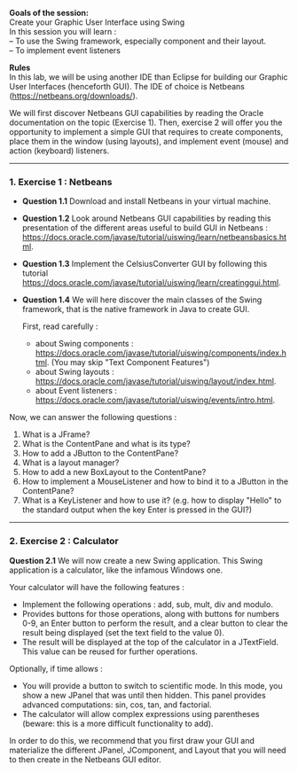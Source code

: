 **Goals of the session:**  
Create your Graphic User Interface using Swing  
In this session you will learn :  
– To use the Swing framework, especially component and their layout.  
– To implement event listeners  

**Rules**  
In this lab, we will be using another IDE than Eclipse for building our Graphic User Interfaces (henceforth GUI). The IDE of choice is Netbeans (https://netbeans.org/downloads/).  

We will first discover Netbeans GUI capabilities by reading the Oracle documentation on the topic (Exercise 1). Then, exercise 2 will offer you the opportunity to implement a simple GUI that requires to create components, place them in the window (using layouts), and implement event (mouse) and action (keyboard) listeners.  

---

### 1. Exercise 1 : Netbeans  
- **Question 1.1** Download and install Netbeans in your virtual machine.
- **Question 1.2** Look around Netbeans GUI capabilities by reading this presentation of the different areas useful to build GUI in Netbeans : https://docs.oracle.com/javase/tutorial/uiswing/learn/netbeansbasics.html.
- **Question 1.3** Implement the CelsiusConverter GUI by following this tutorial https://docs.oracle.com/javase/tutorial/uiswing/learn/creatinggui.html.
- **Question 1.4** We will here discover the main classes of the Swing framework, that is the native framework in Java to create GUI.

  First, read carefully :
  - about Swing components : https://docs.oracle.com/javase/tutorial/uiswing/components/index.html. (You may skip "Text Component Features")
  - about Swing layouts : https://docs.oracle.com/javase/tutorial/uiswing/layout/index.html.
  - about Event listeners : https://docs.oracle.com/javase/tutorial/uiswing/events/intro.html.

Now, we can answer the following questions :
1. What is a JFrame?
2. What is the ContentPane and what is its type?
3. How to add a JButton to the ContentPane?
4. What is a layout manager?
5. How to add a new BoxLayout to the ContentPane?
6. How to implement a MouseListener and how to bind it to a JButton in the ContentPane?
7. What is a KeyListener and how to use it? (e.g. how to display "Hello" to the standard output when the key Enter is pressed in the GUI?)

---

### 2. Exercise 2 : Calculator  
**Question 2.1** We will now create a new Swing application. This Swing application is a calculator, like the infamous Windows one.  

Your calculator will have the following features :
- Implement the following operations : add, sub, mult, div and modulo.
- Provides buttons for those operations, along with buttons for numbers 0-9, an Enter button to perform the result, and a clear button to clear the result being displayed (set the text field to the value 0).
- The result will be displayed at the top of the calculator in a JTextField. This value can be reused for further operations.

Optionally, if time allows :
- You will provide a button to switch to scientific mode. In this mode, you show a new JPanel that was until then hidden. This panel provides advanced computations: sin, cos, tan, and factorial.
- The calculator will allow complex expressions using parentheses (beware: this is a more difficult functionality to add).

In order to do this, we recommend that you first draw your GUI and materialize the different JPanel, JComponent, and Layout that you will need to then create in the Netbeans GUI editor.